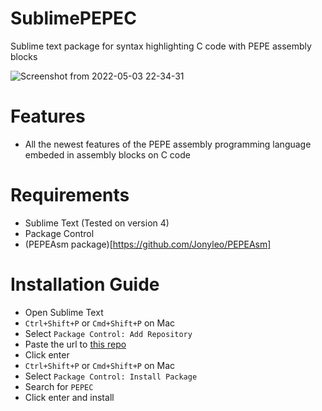 # SublimePEPEC
Sublime text package for syntax highlighting C code with PEPE assembly blocks

![Screenshot from 2022-05-03 22-34-31](https://user-images.githubusercontent.com/45317302/166570255-f1918a9e-0914-4df9-b097-c08c2f492cb1.png)


# Features
- All the newest features of the PEPE assembly programming language embeded in assembly blocks on C code

# Requirements
- Sublime Text (Tested on version 4)
- Package Control
- (PEPEAsm package)[https://github.com/Jonyleo/PEPEAsm]

# Installation Guide 
- Open Sublime Text
- `Ctrl+Shift+P` or `Cmd+Shift+P` on Mac
- Select `Package Control: Add Repository`
- Paste the url to [this repo](https://github.com/Jonyleo/PEPEC)
- Click enter
- `Ctrl+Shift+P` or `Cmd+Shift+P` on Mac
- Select `Package Control: Install Package`
- Search for `PEPEC`
- Click enter and install
